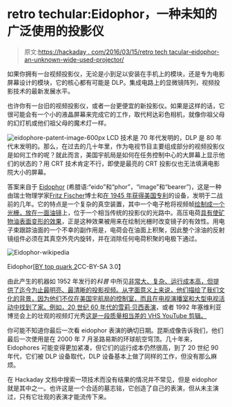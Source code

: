 # retro techular:Eidophor，一种未知的广泛使用的投影仪

> 原文:[https://hackaday . com/2016/03/15/retro tech tacular-eidophor-an-unknown-wide-used-projector/](https://hackaday.com/2016/03/15/retrotechtacular-eidophor-an-unknown-widely-used-projector/)

如果你拥有一台视频投影仪，无论是小到足以安装在手机上的模块，还是专为电影屏幕设计的模块，它的核心都有可能是 DLP。集成电路上的显微镜阵列，视频投影技术的最新发展水平。

也许你有一台旧的视频投影仪，或者一台更便宜的新投影仪。如果是这样的话，它很可能会有一个小的液晶屏幕来完成它的工作，取代柯达彩色相机，就像你祖父母的幻灯机或他们祖父母的魔术灯一样。

![eidophore-patent-image-600px](../Images/5ab9b3b654f95012b94ec79ee8eef09b.png) LCD 技术是 70 年代发明的，DLP 是 80 年代末发明的。那么，在过去的几十年里，作为电视节目主要组成部分的视频投影仪是如何工作的呢？就此而言，美国宇航局是如何在任务控制中心的大屏幕上显示他们的状态的？用 CRT 技术肯定不行，即使是最亮的 CRT 投影仪也无法填满电影院大小的屏幕。

答案来自于 [Eidophor](https://en.wikipedia.org/wiki/Eidophor) (希腊语:“eido”和“phor”，“image”和“bearer”)，这是一种由瑞士物理学家[Fritz Fischer](https://en.wikipedia.org/wiki/Fritz_Fischer_(physicist))博士和[在 1945 年获得美国专利](https://www.google.com/patents/US2391451)的设备，发明于二战前的几年。它的特点是一个复杂的真空装置，其中一个电子枪将视频帧[绘制成一个光栅，放在一面油镜](http://www.televisionexperimenters.com/eidophor.html)上，位于一个相当传统的投影仪的光路中。高压电荷[具有使矿物油表面变形的效果](https://www.youtube.com/watch?v=UwVi-Lf1zBw)，正是这种效果被用来在绘制光栅时改变镜子的有效性。用电子束跟踪油面的一个不幸的副作用是，电荷会在油面上积聚，因此整个涂油的反射镜组件必须在其真空外壳内旋转，并在消除任何电荷积聚的电极下通过。

![Eidophor-wikipedia](../Images/55c21f2d82ffd003913bbb80e10b62a5.png)

Eidophor[[BY top quark 2](https://commons.wikimedia.org/wiki/File:Eidophor_front.JPG)CC-BY-SA 3.0】

由此产生的机器如 1952 年发行的*科普* 中所见[非常大、复杂、运行成本高，但提供了迄今为止最明亮、最清晰的投影视频。从字面意义上来说，他们描绘了我们文化的背景，因为他们不仅在美国宇航局的控制室，而且在电视演播室和大型电视活动中找到了家。](https://books.google.co.uk/books?id=oiEDAAAAMBAJ&printsec=frontcover#v=onepage&q=eidophor&f=false)[例如，20 世纪 60 年代的雪莉·贝西表演](https://www.youtube.com/watch?v=HqxMXlqCFZw)，或者 1992 年塞维利亚博览会上的壮观的视频灯光秀[这是一段质量相当差的 VHS YouTube 剪辑。](https://www.youtube.com/watch?v=wJrmV1YNq3M)

你可能不知道你最后一次看 eidophor 表演的确切日期。昆斯成像告诉我们，他们最后一次使用是在 2000 年 7 月圣路易斯的环球航空穹顶。几十年来，Eidophores 可能变得更加紧凑，但它们的运行成本仍然很高，到了 20 世纪 90 年代，它们被 DLP 设备取代，DLP 设备基本上做了同样的工作，但没有那么麻烦。

在 Hackaday 文档中搜索一项技术而没有结果的情况并不常见，但是 eidophor 就是其中之一。也许这是一个合适的墓志铭，它创造了自己的表演，但从未主演过，只有它壮观的表演才能流传下来。